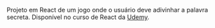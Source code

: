 Projeto em React de um jogo onde o usuário deve adivinhar a palavra secreta. Disponível no curso de React da [Udemy](https://www.udemy.com/course/react-do-zero-a-maestria-c-hooks-router-api-projetos/).
